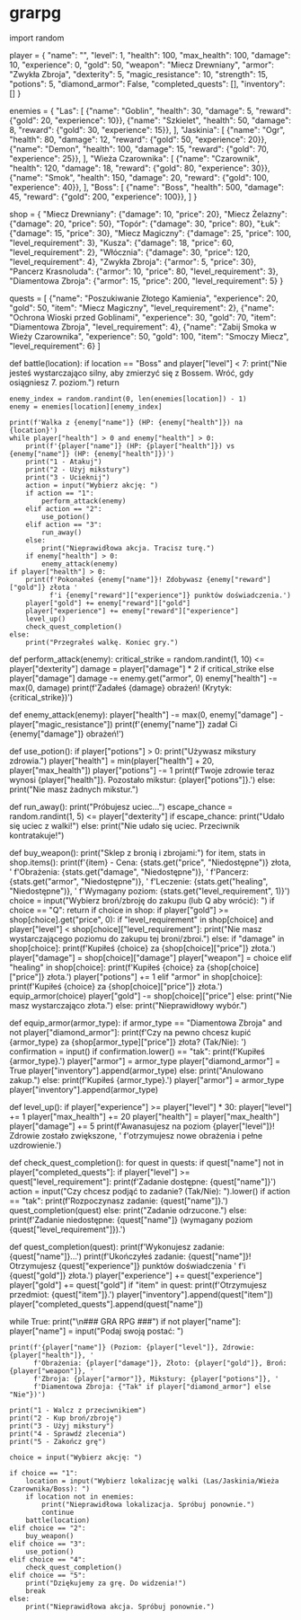 # grarpg
import random

player = {
    "name": "",
    "level": 1,
    "health": 100,
    "max_health": 100,
    "damage": 10,
    "experience": 0,
    "gold": 50,
    "weapon": "Miecz Drewniany",
    "armor": "Zwykła Zbroja",
    "dexterity": 5,
    "magic_resistance": 10,
    "strength": 15,
    "potions": 5,
    "diamond_armor": False,
    "completed_quests": [],
    "inventory": []
}

enemies = {
    "Las": [
        {"name": "Goblin", "health": 30, "damage": 5, "reward": {"gold": 20, "experience": 10}},
        {"name": "Szkielet", "health": 50, "damage": 8, "reward": {"gold": 30, "experience": 15}},
    ],
    "Jaskinia": [
        {"name": "Ogr", "health": 80, "damage": 12, "reward": {"gold": 50, "experience": 20}},
        {"name": "Demon", "health": 100, "damage": 15, "reward": {"gold": 70, "experience": 25}},
    ],
    "Wieża Czarownika": [
        {"name": "Czarownik", "health": 120, "damage": 18, "reward": {"gold": 80, "experience": 30}},
        {"name": "Smok", "health": 150, "damage": 20, "reward": {"gold": 100, "experience": 40}},
    ],
    "Boss": [
        {"name": "Boss", "health": 500, "damage": 45, "reward": {"gold": 200, "experience": 100}},
    ]
}

shop = {
    "Miecz Drewniany": {"damage": 10, "price": 20},
    "Miecz Żelazny": {"damage": 20, "price": 50},
    "Topór": {"damage": 30, "price": 80},
    "Łuk": {"damage": 15, "price": 30},
    "Miecz Magiczny": {"damage": 25, "price": 100, "level_requirement": 3},
    "Kusza": {"damage": 18, "price": 60, "level_requirement": 2},
    "Włócznia": {"damage": 30, "price": 120, "level_requirement": 4},
    "Zwykła Zbroja": {"armor": 5, "price": 30},
    "Pancerz Krasnoluda": {"armor": 10, "price": 80, "level_requirement": 3},
    "Diamentowa Zbroja": {"armor": 15, "price": 200, "level_requirement": 5}
}

quests = [
    {"name": "Poszukiwanie Złotego Kamienia", "experience": 20, "gold": 50, "item": "Miecz Magiczny", "level_requirement": 2},
    {"name": "Ochrona Wioski przed Goblinami", "experience": 30, "gold": 70, "item": "Diamentowa Zbroja", "level_requirement": 4},
    {"name": "Zabij Smoka w Wieży Czarownika", "experience": 50, "gold": 100, "item": "Smoczy Miecz", "level_requirement": 6}
]

def battle(location):
    if location == "Boss" and player["level"] < 7:
        print("Nie jesteś wystarczająco silny, aby zmierzyć się z Bossem. Wróć, gdy osiągniesz 7. poziom.")
        return

    enemy_index = random.randint(0, len(enemies[location]) - 1)
    enemy = enemies[location][enemy_index]

    print(f'Walka z {enemy["name"]} (HP: {enemy["health"]}) na {location}')
    while player["health"] > 0 and enemy["health"] > 0:
        print(f'{player["name"]} (HP: {player["health"]}) vs {enemy["name"]} (HP: {enemy["health"]})')
        print("1 - Atakuj")
        print("2 - Użyj mikstury")
        print("3 - Ucieknij")
        action = input("Wybierz akcję: ")
        if action == "1":
            perform_attack(enemy)
        elif action == "2":
            use_potion()
        elif action == "3":
            run_away()
        else:
            print("Nieprawidłowa akcja. Tracisz turę.")
        if enemy["health"] > 0:
            enemy_attack(enemy)
    if player["health"] > 0:
        print(f'Pokonałeś {enemy["name"]}! Zdobywasz {enemy["reward"]["gold"]} złota '
              f'i {enemy["reward"]["experience"]} punktów doświadczenia.')
        player["gold"] += enemy["reward"]["gold"]
        player["experience"] += enemy["reward"]["experience"]
        level_up()
        check_quest_completion()
    else:
        print("Przegrałeś walkę. Koniec gry.")

def perform_attack(enemy):
    critical_strike = random.randint(1, 10) <= player["dexterity"]
    damage = player["damage"] * 2 if critical_strike else player["damage"]
    damage -= enemy.get("armor", 0)
    enemy["health"] -= max(0, damage)
    print(f'Zadałeś {damage} obrażeń! (Krytyk: {critical_strike})')

def enemy_attack(enemy):
    player["health"] -= max(0, enemy["damage"] - player["magic_resistance"])
    print(f'{enemy["name"]} zadał Ci {enemy["damage"]} obrażeń!')

def use_potion():
    if player["potions"] > 0:
        print("Używasz mikstury zdrowia.")
        player["health"] = min(player["health"] + 20, player["max_health"])
        player["potions"] -= 1
        print(f'Twoje zdrowie teraz wynosi {player["health"]}. Pozostało mikstur: {player["potions"]}.')
    else:
        print("Nie masz żadnych mikstur.")

def run_away():
    print("Próbujesz uciec...")
    escape_chance = random.randint(1, 5) <= player["dexterity"]
    if escape_chance:
        print("Udało się uciec z walki!")
    else:
        print("Nie udało się uciec. Przeciwnik kontratakuje!")

def buy_weapon():
    print("Sklep z bronią i zbrojami:")
    for item, stats in shop.items():
        print(f'{item} - Cena: {stats.get("price", "Niedostępne")} złota, '
              f'Obrażenia: {stats.get("damage", "Niedostępne")}, '
              f'Pancerz: {stats.get("armor", "Niedostępne")}, '
              f'Leczenie: {stats.get("healing", "Niedostępne")}, '
              f'Wymagany poziom: {stats.get("level_requirement", 1)}')
    choice = input("Wybierz broń/zbroję do zakupu (lub Q aby wrócić): ")
    if choice == "Q":
        return
    if choice in shop:
        if player["gold"] >= shop[choice].get("price", 0):
            if "level_requirement" in shop[choice] and player["level"] < shop[choice]["level_requirement"]:
                print("Nie masz wystarczającego poziomu do zakupu tej broni/zbroi.")
            else:
                if "damage" in shop[choice]:
                    print(f'Kupiłeś {choice} za {shop[choice]["price"]} złota.')
                    player["damage"] = shop[choice]["damage"]
                    player["weapon"] = choice
                elif "healing" in shop[choice]:
                    print(f'Kupiłeś {choice} za {shop[choice]["price"]} złota.')
                    player["potions"] += 1
                elif "armor" in shop[choice]:
                    print(f'Kupiłeś {choice} za {shop[choice]["price"]} złota.')
                    equip_armor(choice)
                player["gold"] -= shop[choice]["price"]
        else:
            print("Nie masz wystarczająco złota.")
    else:
        print("Nieprawidłowy wybór.")

def equip_armor(armor_type):
    if armor_type == "Diamentowa Zbroja" and not player["diamond_armor"]:
        print(f'Czy na pewno chcesz kupić {armor_type} za {shop[armor_type]["price"]} złota? (Tak/Nie): ')
        confirmation = input()
        if confirmation.lower() == "tak":
            print(f'Kupiłeś {armor_type}.')
            player["armor"] = armor_type
            player["diamond_armor"] = True
            player["inventory"].append(armor_type)
        else:
            print("Anulowano zakup.")
    else:
        print(f'Kupiłeś {armor_type}.')
        player["armor"] = armor_type
        player["inventory"].append(armor_type)

def level_up():
    if player["experience"] >= player["level"] * 30:
        player["level"] += 1
        player["max_health"] += 20
        player["health"] = player["max_health"]
        player["damage"] += 5
        print(f'Awanasujesz na poziom {player["level"]}! Zdrowie zostało zwiększone, '
              f'otrzymujesz nowe obrażenia i pełne uzdrowienie.')

def check_quest_completion():
    for quest in quests:
        if quest["name"] not in player["completed_quests"]:
            if player["level"] >= quest["level_requirement"]:
                print(f'Zadanie dostępne: {quest["name"]}')
                action = input("Czy chcesz podjąć to zadanie? (Tak/Nie): ").lower()
                if action == "tak":
                    print(f'Rozpoczynasz zadanie: {quest["name"]}.')
                    quest_completion(quest)
                else:
                    print("Zadanie odrzucone.")
            else:
                print(f'Zadanie niedostępne: {quest["name"]} (wymagany poziom {quest["level_requirement"]}).')

def quest_completion(quest):
    print(f'Wykonujesz zadanie: {quest["name"]}...')
    print(f'Ukończyłeś zadanie: {quest["name"]}! Otrzymujesz {quest["experience"]} punktów doświadczenia '
          f'i {quest["gold"]} złota.')
    player["experience"] += quest["experience"]
    player["gold"] += quest["gold"]
    if "item" in quest:
        print(f'Otrzymujesz przedmiot: {quest["item"]}.')
        player["inventory"].append(quest["item"])
    player["completed_quests"].append(quest["name"])


while True:
    print("\n### GRA RPG ###")
    if not player["name"]:
        player["name"] = input("Podaj swoją postać: ")

    print(f'{player["name"]} (Poziom: {player["level"]}, Zdrowie: {player["health"]}, '
          f'Obrażenia: {player["damage"]}, Złoto: {player["gold"]}, Broń: {player["weapon"]}, '
          f'Zbroja: {player["armor"]}, Mikstury: {player["potions"]}, '
          f'Diamentowa Zbroja: {"Tak" if player["diamond_armor"] else "Nie"})')

    print("1 - Walcz z przeciwnikiem")
    print("2 - Kup broń/zbroję")
    print("3 - Użyj mikstury")
    print("4 - Sprawdź zlecenia")
    print("5 - Zakończ grę")

    choice = input("Wybierz akcję: ")

    if choice == "1":
        location = input("Wybierz lokalizację walki (Las/Jaskinia/Wieża Czarownika/Boss): ")
        if location not in enemies:
            print("Nieprawidłowa lokalizacja. Spróbuj ponownie.")
            continue
        battle(location)
    elif choice == "2":
        buy_weapon()
    elif choice == "3":
        use_potion()
    elif choice == "4":
        check_quest_completion()
    elif choice == "5":
        print("Dziękujemy za grę. Do widzenia!")
        break
    else:
        print("Nieprawidłowa akcja. Spróbuj ponownie.")
